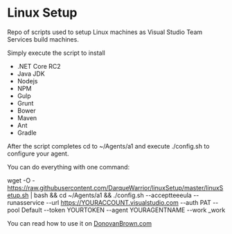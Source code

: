 # Linux Setup
Repo of scripts used to setup Linux machines as Visual Studio Team Services build machines.

Simply execute the script to install
- .NET Core RC2
- Java JDK
- Nodejs
- NPM
- Gulp
- Grunt
- Bower
- Maven
- Ant
- Gradle

After the script completes cd to ~/Agents/a1 and execute ./config.sh to configure your agent.

You can do everything with one command:

wget -O - https://raw.githubusercontent.com/DarqueWarrior/linuxSetup/master/linuxSetup.sh | bash && cd ~/Agents/a1 && ./config.sh --acceptteeeula --runasservice --url https://YOURACCOUNT.visualstudio.com --auth PAT --pool Default --token YOURTOKEN --agent YOURAGENTNAME --work _work

You can read how to use it on [DonovanBrown.com](http://www.donovanbrown.com/post/2016/06/03/Building-a-Linux-Based-Visual-Studio-Team-Service-Build-Machine-with-Docker-Support)